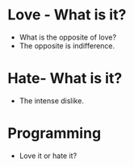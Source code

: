 # Love - What is it?
* What is the opposite of love?
* The opposite is indifference.

# Hate- What is it?
* The intense dislike.

# Programming 
* Love it or hate it?


